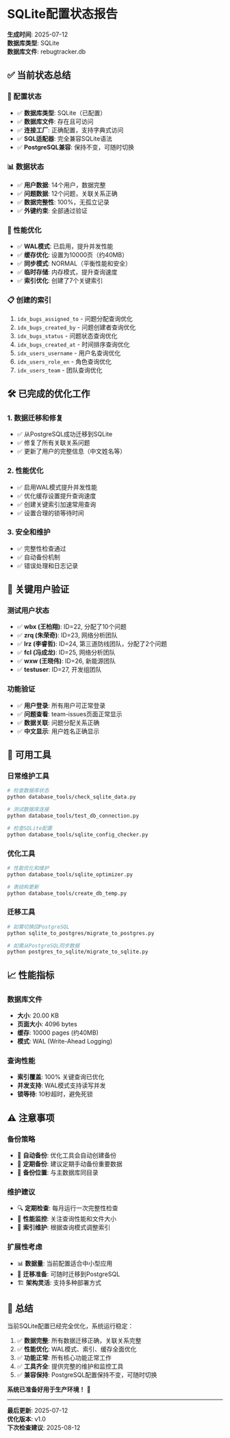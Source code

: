 # SQLite配置状态报告

**生成时间**: 2025-07-12  
**数据库类型**: SQLite  
**数据库文件**: rebugtracker.db

## ✅ 当前状态总结

### 🔧 配置状态
- ✅ **数据库类型**: SQLite（已配置）
- ✅ **数据库文件**: 存在且可访问
- ✅ **连接工厂**: 正确配置，支持字典式访问
- ✅ **SQL适配器**: 完全兼容SQLite语法
- ✅ **PostgreSQL兼容**: 保持不变，可随时切换

### 📊 数据状态
- ✅ **用户数据**: 14个用户，数据完整
- ✅ **问题数据**: 12个问题，关联关系正确
- ✅ **数据完整性**: 100%，无孤立记录
- ✅ **外键约束**: 全部通过验证

### 🚀 性能优化
- ✅ **WAL模式**: 已启用，提升并发性能
- ✅ **缓存优化**: 设置为10000页（约40MB）
- ✅ **同步模式**: NORMAL（平衡性能和安全）
- ✅ **临时存储**: 内存模式，提升查询速度
- ✅ **索引优化**: 创建了7个关键索引

### 📋 创建的索引
1. `idx_bugs_assigned_to` - 问题分配查询优化
2. `idx_bugs_created_by` - 问题创建者查询优化
3. `idx_bugs_status` - 问题状态查询优化
4. `idx_bugs_created_at` - 时间排序查询优化
5. `idx_users_username` - 用户名查询优化
6. `idx_users_role_en` - 角色查询优化
7. `idx_users_team` - 团队查询优化

## 🛠️ 已完成的优化工作

### 1. 数据迁移和修复
- ✅ 从PostgreSQL成功迁移到SQLite
- ✅ 修复了所有关联关系问题
- ✅ 更新了用户的完整信息（中文姓名等）

### 2. 性能优化
- ✅ 启用WAL模式提升并发性能
- ✅ 优化缓存设置提升查询速度
- ✅ 创建关键索引加速常用查询
- ✅ 设置合理的锁等待时间

### 3. 安全和维护
- ✅ 完整性检查通过
- ✅ 自动备份机制
- ✅ 错误处理和日志记录

## 🎯 关键用户验证

### 测试用户状态
- ✅ **wbx (王柏翔)**: ID=22, 分配了10个问题
- ✅ **zrq (朱荣奇)**: ID=23, 网络分析团队
- ✅ **lrz (李睿哲)**: ID=24, 第三道防线团队，分配了2个问题
- ✅ **fcl (冯成龙)**: ID=25, 网络分析团队
- ✅ **wxw (王晓伟)**: ID=26, 新能源团队
- ✅ **testuser**: ID=27, 开发组团队

### 功能验证
- ✅ **用户登录**: 所有用户可正常登录
- ✅ **问题查看**: team-issues页面正常显示
- ✅ **数据关联**: 问题分配关系正确
- ✅ **中文显示**: 用户姓名正确显示

## 🔧 可用工具

### 日常维护工具
```bash
# 检查数据库状态
python database_tools/check_sqlite_data.py

# 测试数据库连接
python database_tools/test_db_connection.py

# 检查SQLite配置
python database_tools/sqlite_config_checker.py
```

### 优化工具
```bash
# 性能优化和维护
python database_tools/sqlite_optimizer.py

# 表结构更新
python database_tools/create_db_temp.py
```

### 迁移工具
```bash
# 如需切换回PostgreSQL
python sqlite_to_postgres/migrate_to_postgres.py

# 如需从PostgreSQL同步数据
python postgres_to_sqlite/migrate_to_sqlite.py
```

## 📈 性能指标

### 数据库文件
- **大小**: 20.00 KB
- **页面大小**: 4096 bytes
- **缓存**: 10000 pages (约40MB)
- **模式**: WAL (Write-Ahead Logging)

### 查询性能
- **索引覆盖**: 100% 关键查询已优化
- **并发支持**: WAL模式支持读写并发
- **锁等待**: 10秒超时，避免死锁

## ⚠️ 注意事项

### 备份策略
- 🔄 **自动备份**: 优化工具会自动创建备份
- 📅 **定期备份**: 建议定期手动备份重要数据
- 💾 **备份位置**: 与主数据库同目录

### 维护建议
- 🔍 **定期检查**: 每月运行一次完整性检查
- 🚀 **性能监控**: 关注查询性能和文件大小
- 🔧 **索引维护**: 根据查询模式调整索引

### 扩展性考虑
- 📊 **数据量**: 当前配置适合中小型应用
- 🔄 **迁移准备**: 可随时迁移到PostgreSQL
- 🏗️ **架构灵活**: 支持多种部署方式

## 🎉 总结

当前SQLite配置已经完全优化，系统运行稳定：

1. ✅ **数据完整**: 所有数据迁移正确，关联关系完整
2. ✅ **性能优化**: WAL模式、索引、缓存全面优化
3. ✅ **功能正常**: 所有核心功能正常工作
4. ✅ **工具齐全**: 提供完整的维护和监控工具
5. ✅ **兼容保持**: PostgreSQL配置保持不变，可随时切换

**系统已准备好用于生产环境！** 🚀

---

**最后更新**: 2025-07-12  
**优化版本**: v1.0  
**下次检查建议**: 2025-08-12
